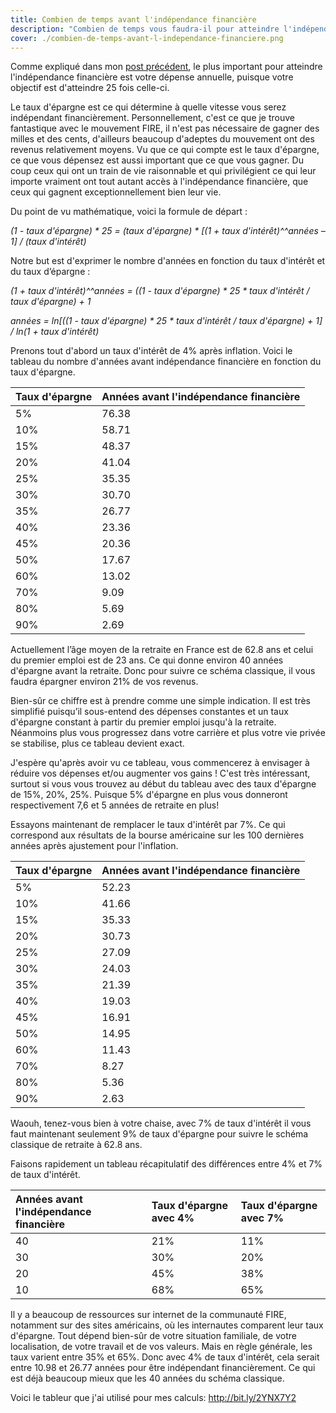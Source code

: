 ```yaml
---
title: Combien de temps avant l'indépendance financière
description: "Combien de temps vous faudra-il pour atteindre l'indépendance financière"
cover: ./combien-de-temps-avant-l-independance-financiere.png
---
```


Comme expliqué dans mon [post précédent](/combien-economiser-avant-la-retraite), le plus important pour atteindre l'indépendance financière est votre dépense annuelle, puisque votre objectif est d'atteindre 25 fois celle-ci.

Le taux d'épargne est ce qui détermine à quelle vitesse vous serez indépendant financièrement. Personnellement, c'est ce que je trouve fantastique avec le mouvement FIRE, il n'est pas nécessaire de gagner des milles et des cents, d'ailleurs beaucoup d'adeptes du mouvement ont des revenus relativement moyens. Vu que ce qui compte est le taux d'épargne, ce que vous dépensez est aussi important que ce que vous gagner. Du coup ceux qui ont un train de vie raisonnable et qui privilégient ce qui leur importe vraiment ont tout autant accès à l'indépendance financière, que ceux qui gagnent exceptionnellement bien leur vie.

Du point de vu mathématique, voici la formule de départ :

*(1 - taux d'épargne) * 25 = (taux d'épargne) * [(1 + taux d'intérêt)^^années – 1] / (taux d'intérêt)*

Notre but est d'exprimer le nombre d'années en fonction du taux d'intérêt et du taux d’épargne :

*(1 + taux d'intérêt)^^années = ((1 - taux d'épargne) * 25 * taux d'intérêt / taux d'épargne) + 1*

*années = ln[((1 - taux d'épargne) * 25 * taux d'intérêt / taux d'épargne) + 1] / ln(1 + taux d'intérêt)*

Prenons tout d'abord un taux d'intérêt de 4% après inflation. Voici le tableau du nombre d'années avant indépendance financière en fonction du taux d'épargne.

| Taux d'épargne | Années avant l'indépendance financière |
| :------------- | :------------------------------------- |
| 5%             | 76.38                                  |
| 10%            | 58.71                                  |
| 15%            | 48.37                                  |
| 20%            | 41.04                                  |
| 25%            | 35.35                                  |
| 30%            | 30.70                                  |
| 35%            | 26.77                                  |
| 40%            | 23.36                                  |
| 45%            | 20.36                                  |
| 50%            | 17.67                                  |
| 60%            | 13.02                                  |
| 70%            | 9.09                                   |
| 80%            | 5.69                                   |
| 90%            | 2.69                                   |

Actuellement l’âge moyen de la retraite en France est de 62.8 ans et celui du premier emploi est de 23 ans. Ce qui donne environ 40 années d'épargne avant la retraite. Donc pour suivre ce schéma classique, il vous faudra épargner environ 21% de vos revenus.

Bien-sûr ce chiffre est à prendre comme une simple indication. Il est très simplifié puisqu’il sous-entend des dépenses constantes et un taux d'épargne constant à partir du premier emploi jusqu'à la retraite. Néanmoins plus vous progressez dans votre carrière et plus votre vie privée se stabilise, plus ce tableau devient exact.

J'espère qu'après avoir vu ce tableau, vous commencerez à envisager à réduire vos dépenses et/ou augmenter vos gains ! C'est très intéressant, surtout si vous vous trouvez au début du tableau avec des taux d'épargne de 15%, 20%, 25%. Puisque 5% d'épargne en plus vous donneront respectivement 7,6 et 5 années de retraite en plus!

Essayons maintenant de remplacer le taux d'intérêt par 7%. Ce qui correspond aux résultats de la bourse américaine sur les 100 dernières années après ajustement pour l'inflation.

| Taux d'épargne | Années avant l'indépendance financière |
| :------------- | :------------------------------------- |
| 5%             | 52.23                                  |
| 10%            | 41.66                                  |
| 15%            | 35.33                                  |
| 20%            | 30.73                                  |
| 25%            | 27.09                                  |
| 30%            | 24.03                                  |
| 35%            | 21.39                                  |
| 40%            | 19.03                                  |
| 45%            | 16.91                                  |
| 50%            | 14.95                                  |
| 60%            | 11.43                                  |
| 70%            | 8.27                                   |
| 80%            | 5.36                                   |
| 90%            | 2.63                                   |

Waouh, tenez-vous bien à votre chaise, avec 7% de taux d'intérêt il vous faut maintenant seulement 9% de taux d'épargne pour suivre le schéma classique de retraite à 62.8 ans.

Faisons rapidement un tableau récapitulatif des différences entre 4% et 7% de taux d'intérêt.

| Années avant l'indépendance financière | Taux d'épargne avec 4% | Taux d'épargne avec 7% |
| :------------------------------------- | :------------------------------- | :------------------------------- |
| 40                                     | 21%                              | 11%                              |
| 30                                     | 30%                              | 20%                              |
| 20                                     | 45%                              | 38%                              |
| 10                                     | 68%                              | 65%                              |

Il y a beaucoup de ressources sur internet de la communauté FIRE, notamment sur des sites américains, où les internautes comparent leur taux d'épargne. Tout dépend bien-sûr de votre situation familiale, de votre localisation, de votre travail et de vos valeurs. Mais en règle générale, les taux varient entre 35% et 65%. Donc avec 4% de taux d'intérêt, cela serait entre 10.98 et 26.77 années pour être indépendant financièrement. Ce qui est déjà beaucoup mieux que les 40 années du schéma classique.

Voici le tableur que j'ai utilisé pour mes calculs: http://bit.ly/2YNX7Y2